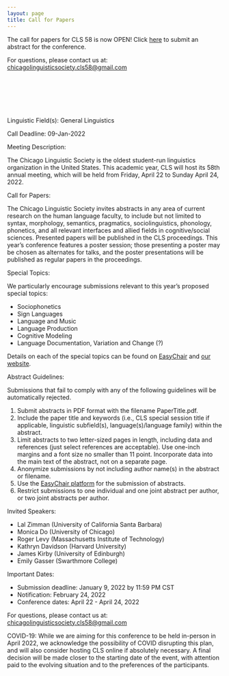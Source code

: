 ```yaml
---
layout: page
title: Call for Papers
---
```


The call for papers for CLS 58 is now OPEN! Click [here](https://easychair.org/cfp/CLS58) to submit an abstract for the conference.

For questions, please contact us at: <chicagolinguisticsociety.cls58@gmail.com>

<p>&nbsp;</p>
<p>&nbsp;</p>
<p>&nbsp;</p>

Linguistic Field(s): General Linguistics

Call Deadline: 09-Jan-2022

Meeting Description:

The Chicago Linguistic Society is the oldest student-run linguistics organization in the United States. This academic year, CLS will host its 58th annual meeting, which will be held from Friday, April 22 to Sunday April 24, 2022.

Call for Papers:

The Chicago Linguistic Society invites abstracts in any area of current research on the human language faculty, to include but not limited to syntax, morphology, semantics, pragmatics, sociolinguistics, phonology, phonetics, and all relevant interfaces and allied fields in cognitive/social sciences. Presented papers will be published in the CLS proceedings. This year’s conference features a poster session; those presenting a poster may be chosen as alternates for talks, and the poster presentations will be published as regular papers in the proceedings.

Special Topics:

We particularly encourage submissions relevant to this year’s proposed special topics:

- Sociophonetics
- Sign Languages
- Language and Music
- Language Production
- Cognitive Modeling
- Language Documentation, Variation and Change (?)

Details on each of the special topics can be found on [EasyChair](https://easychair.org/cfp/CLS58) and [our website](http://chicagolinguisticsociety.org/call.html).

Abstract Guidelines:

Submissions that fail to comply with any of the following guidelines will be automatically rejected.

1. Submit abstracts in PDF format with the filename PaperTitle.pdf.
1. Include the paper title and keywords (i.e., CLS special session title if applicable, linguistic subfield(s), language(s)/language family) within the abstract.
1. Limit abstracts to two letter-sized pages in length, including data and references (just select references are acceptable). Use one-inch margins and a font size no smaller than 11 point. Incorporate data into the main text of the abstract, not on a separate page.
1. Anonymize submissions by not including author name(s) in the abstract or filename.
1. Use the [EasyChair platform](https://easychair.org/conferences/?conf=cls58) for the submission of abstracts.
1. Restrict submissions to one individual and one joint abstract per author, or two joint abstracts per author.

Invited Speakers:

- Lal Zimman (University of California Santa Barbara)
- Monica Do (University of Chicago)
- Roger Levy (Massachusetts Institute of Technology)
- Kathryn Davidson (Harvard University)
- James Kirby (University of Edinburgh)
- Emily Gasser (Swarthmore College)

Important Dates:

- Submission deadline: January 9, 2022 by 11:59 PM CST
- Notification: February 24, 2022
- Conference dates: April 22 - April 24, 2022

For questions, please contact us at: chicagolinguisticsociety.cls58@gmail.com

COVID-19: While we are aiming for this conference to be held in-person in April 2022, we acknowledge the possibility of COVID disrupting this plan, and will also consider hosting CLS online if absolutely necessary. A final decision will be made closer to the starting date of the event, with attention paid to the evolving situation and to the preferences of the participants.
